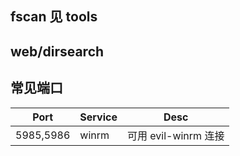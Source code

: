 ## fscan 见 tools

## web/dirsearch

## 常见端口

| Port      | Service | Desc                 |
| --------- | ------- | -------------------- |
| 5985,5986 | winrm   | 可用 evil-winrm 连接 |


